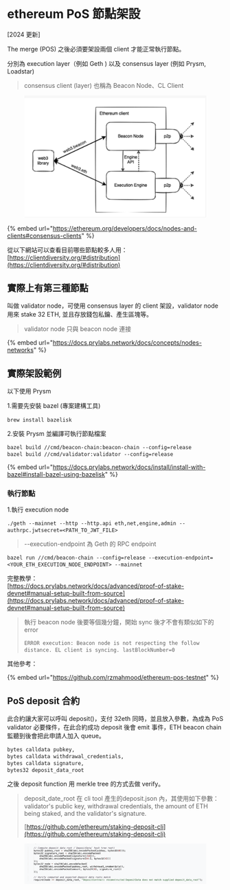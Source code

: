 # ethereum PoS 節點架設

\[2024 更新]

The merge (POS) 之後必須要架設兩個 client 才能正常執行節點。

分別為 execution layer（例如 Geth ) 以及 consensus layer (例如 Prysm, Loadstar)

> consensus client (layer) 也稱為 Beacon Node、CL Client

<figure><img src=".gitbook/assets/截圖 2024-02-28 上午11.36.20.png" alt=""><figcaption></figcaption></figure>

{% embed url="https://ethereum.org/developers/docs/nodes-and-clients#consensus-clients" %}

從以下網站可以查看目前哪些節點較多人用：\
[https://clientdiversity.org/#distribution](https://clientdiversity.org/#distribution)

## 實際上有第三種節點

叫做 validator node，可使用  consensus layer 的 client 架設，validator node 用來 stake 32 ETH, 並且存放錢包私鑰、產生區塊等。

> validator node 只與 beacon node 連接

{% embed url="https://docs.prylabs.network/docs/concepts/nodes-networks" %}

## 實際架設範例

以下使用 Prysm

1.需要先安裝 bazel (專案建構工具)

`brew install bazelisk`

2.安裝 Prysm 並編譯可執行節點檔案

```
bazel build //cmd/beacon-chain:beacon-chain --config=release
bazel build //cmd/validator:validator --config=release
```

{% embed url="https://docs.prylabs.network/docs/install/install-with-bazel#install-bazel-using-bazelisk" %}

### 執行節點

1.執行 execution node

```
./geth --mainnet --http --http.api eth,net,engine,admin --authrpc.jwtsecret=<PATH_TO_JWT_FILE> 
```

> \--execution-endpoint 為 Geth 的 RPC endpoint

```
bazel run //cmd/beacon-chain --config=release --execution-endpoint=<YOUR_ETH_EXECUTION_NODE_ENDPOINT> --mainnet
```

完整教學：\
[https://docs.prylabs.network/docs/advanced/proof-of-stake-devnet#manual-setup-built-from-source](https://docs.prylabs.network/docs/advanced/proof-of-stake-devnet#manual-setup-built-from-source)

> 執行 beacon node 後要等個幾分鐘，開始 sync 後才不會有類似如下的 error
>
> ```
> ERROR execution: Beacon node is not respecting the follow distance. EL client is syncing. lastBlockNumber=0
> ```

其他參考：

{% embed url="https://github.com/rzmahmood/ethereum-pos-testnet" %}

## PoS deposit 合約

此合約讓大家可以呼叫 deposit()，支付 32eth 同時，並且放入參數，為成為 PoS validator 必要條件，在此合約成功 deposit 後會 emit 事件，ETH beacon chain 監聽到後會把此申請人加入 queue。

```
bytes calldata pubkey,
bytes calldata withdrawal_credentials,
bytes calldata signature,
bytes32 deposit_data_root
```

之後 deposit function 用 merkle tree 的方式去做 verify。

> deposit\_date\_root 在 cli tool 產生的deposit.json 內，其使用如下參數：validator's public key, withdrawal credentials, the amount of ETH being staked, and the validator's signature.
>
> [https://github.com/ethereum/staking-deposit-cli](https://github.com/ethereum/staking-deposit-cli)

<figure><img src=".gitbook/assets/截圖 2024-02-29 下午2.02.54.png" alt=""><figcaption></figcaption></figure>
